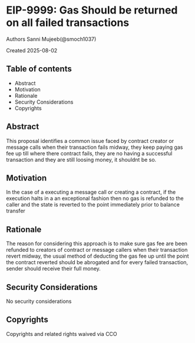 # EIP-9999: Gas Should be returned on all failed transactions
Authors     Sanni Mujeeb(@smoch1037)

Created     2025-08-02
## Table of contents
- Abstract
- Motivation
- Rationale
- Security Considerations
- Copyrights


## Abstract
This proposal identifies a common issue faced by contract creator or message calls when their transaction fails midway, they keep paying gas fee up till where there contract fails, they are no having a successful transaction and they are still loosing money, it shouldnt be so.

## Motivation
In the case of a executing a message call or creating a contract, if the execution halts in a an exceptional fashion then no gas is refunded to the caller and the state is reverted to the point immediately prior to balance transfer


## Rationale
The reason for considering this approach is to make sure gas fee are been refunded to creators of contract or message callers when their transaction revert midway, the usual method of deducting the gas fee up until the point the contract reverted should be abrogated and for every failed transaction, sender should receive their full money.


## Security Considerations
No security considerations

## Copyrights
Copyrights and related rights waived via CCO
